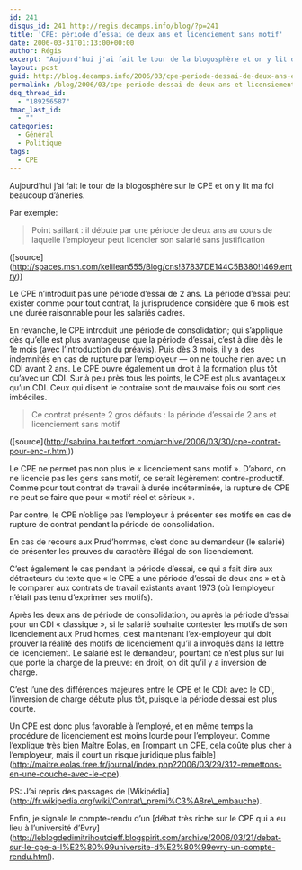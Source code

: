 ```yaml
---
id: 241
disqus_id: 241 http://regis.decamps.info/blog/?p=241
title: 'CPE: période d’essai de deux ans et licenciement sans motif'
date: 2006-03-31T01:13:00+00:00
author: Régis
excerpt: "Aujourd'hui j'ai fait le tour de la blogosphère et on y lit des âneries"
layout: post
guid: http://blog.decamps.info/2006/03/cpe-periode-dessai-de-deux-ans-et-licensiement-sans-motif/
permalink: /blog/2006/03/cpe-periode-dessai-de-deux-ans-et-licensiement-sans-motif/
dsq_thread_id:
  - "189256587"
tmac_last_id:
  - ""
categories:
  - Général
  - Politique
tags:
  - CPE
---
```

Aujourd’hui j’ai fait le tour de la blogosphère sur le CPE et on y lit ma foi beaucoup d’âneries.

Par exemple:

> Point saillant : il débute par une période de deux ans au cours de laquelle l&#8217;employeur peut licencier son salarié sans justification

(\[source\](http://spaces.msn.com/kelilean555/Blog/cns!37837DE144C5B380!1469.entry))

Le CPE n’introduit pas une période d’essai de 2 ans. La période d’essai peut exister comme pour tout contrat, la jurisprudence considère que 6 mois est une durée raisonnable pour les salariés cadres.

En revanche, le CPE introduit une période de consolidation; qui s’applique dès qu’elle est plus avantageuse que la période d’essai, c’est à dire dès le 1e mois (avec l’introduction du préavis). Puis dès 3 mois, il y a des indemnités en cas de rupture par l&#8217;employeur &#8212; on ne touche rien avec un CDI avant 2 ans. Le CPE ouvre également un droit à la formation plus tôt qu’avec un CDI. Sur à peu près tous les points, le CPE est plus avantageux qu’un CDI. Ceux qui disent le contraire sont de mauvaise fois ou sont des imbéciles.

> Ce contrat présente 2 gros défauts : la période d’essai de 2 ans et licenciement sans motif 

(\[source\](http://sabrina.hautetfort.com/archive/2006/03/30/cpe-contrat-pour-enc-r.html))

Le CPE ne permet pas non plus le « licenciement sans motif ». D’abord, on ne licencie pas les gens sans motif, ce serait légèrement contre-productif. Comme pour tout contrat de travail à durée indéterminée, la rupture de CPE ne peut se faire que pour « motif réel et sérieux ».

Par contre, le CPE n’oblige pas l&#8217;employeur à présenter ses motifs en cas de rupture de contrat pendant la période de consolidation.
  
En cas de recours aux Prud’hommes, c’est donc au demandeur (le salarié) de présenter les preuves du caractère illégal de son licenciement.
  
C’est également le cas pendant la période d’essai, ce qui a fait dire aux détracteurs du texte que « le CPE a une période d’essai de deux ans » et à le comparer aux contrats de travail existants avant 1973 (où l&#8217;employeur n’était pas tenu d’exprimer ses motifs).

Après les deux ans de période de consolidation, ou après la période d’essai pour un CDI « classique », si le salarié souhaite contester les motifs de son licenciement aux Prud’homes, c’est maintenant l’ex-employeur qui doit prouver la réalité des motifs de licenciement qu’il a invoqués dans la lettre de licenciement. Le salarié est le demandeur, pourtant ce n’est plus sur lui que porte la charge de la preuve: en droit, on dit qu’il y a inversion de charge. 

C’est l’une des différences majeures entre le CPE et le CDI: avec le CDI, l’inversion de charge débute plus tôt, puisque la période d’essai est plus courte. 

Un CPE est donc plus favorable à l&#8217;employé, et en même temps la procédure de licenciement est moins lourde pour l&#8217;employeur. Comme l’explique très bien Maître Eolas, en \[rompant un CPE, cela coûte plus cher à l&#8217;employeur, mais il court un risque juridique plus faible\](http://maitre.eolas.free.fr/journal/index.php?2006/03/29/312-remettons-en-une-couche-avec-le-cpe).

PS: J’ai repris des passages de \[Wikipédia\](http://fr.wikipedia.org/wiki/Contrat\_premi%C3%A8re\_embauche). 

Enfin, je signale le compte-rendu d’un \[débat très riche sur le CPE qui a eu lieu à l’université d’Evry\](http://leblogdedimitrihoutcieff.blogspirit.com/archive/2006/03/21/debat-sur-le-cpe-a-l%E2%80%99universite-d%E2%80%99evry-un-compte-rendu.html).
